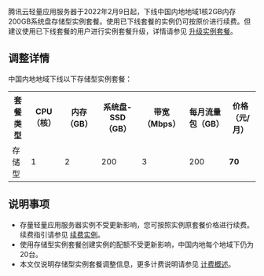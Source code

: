 腾讯云轻量应用服务器于2022年2月9日起，下线中国内地地域1核2GB内存200GB系统盘存储型实例套餐。使用已下线套餐的实例仍可按原价进行续费。但建议使用已下线套餐的用户进行实例套餐升级，详情请参见 [升级实例套餐](https://cloud.tencent.com/document/product/1207/51730)。



## 调整详情

中国内地地域下线以下存储型实例套餐：
<table>
	<tr><th>套餐类型</th><th>CPU（核）</th><th>内存（GB）</th><th>系统盘-SSD（GB） </th><th>带宽（Mbps）</th><th>每月流量包（GB）</th><th>价格（元/月）</th></tr>
<tr><td rowspan=4>存储型</td><td>1</td><td>2</td><td>200</td><td>3</td><td>200</td><td><b>70</b></td></tr>
</table>



## 说明事项
- 存量轻量应用服务器实例不受更新影响，您可按照实例原套餐价格进行续费。续费指引请参见 [续费实例](https://cloud.tencent.com/document/product/1207/47835)。
- 使用存储型实例套餐创建实例的配额不受更新影响，中国内地每个地域下仍为20台。
- 本文仅说明存储型实例套餐调整信息，更多计费说明请参见 [计费概述](https://cloud.tencent.com/document/product/1207/44368)。
